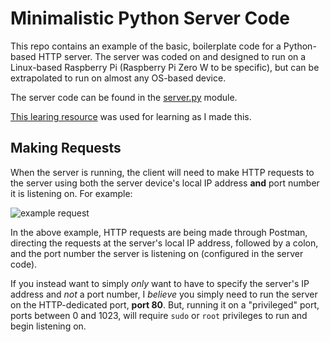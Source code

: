 # Minimalistic Python Server Code
This repo contains an example of the basic, boilerplate code for a Python-based HTTP server. The server was coded on and designed to run on a Linux-based Raspberry Pi (Raspberry Pi Zero W to be specific), but can be extrapolated to run on almost any OS-based device.

The server code can be found in the [server.py](./server.py) module.

[This learing resource](https://realpython.com/python-sockets/) was used for learning as I made this.

## Making Requests
When the server is running, the client will need to make HTTP requests to the server using both the server device's local IP address **and** port number it is listening on. For example:

![example request](https://i.imgur.com/yEQI3HN.png)

In the above example, HTTP requests are being made through Postman, directing the requests at the server's local IP address, followed by a colon, and the port number the server is listening on (configured in the server code).

If you instead want to simply *only* want to have to specify the server's IP address and *not* a port number, I *believe* you simply need to run the server on the HTTP-dedicated port, **port 80**. But, running it on a "privileged" port, ports between 0 and 1023, will require `sudo` or `root` privileges to run and begin listening on.

